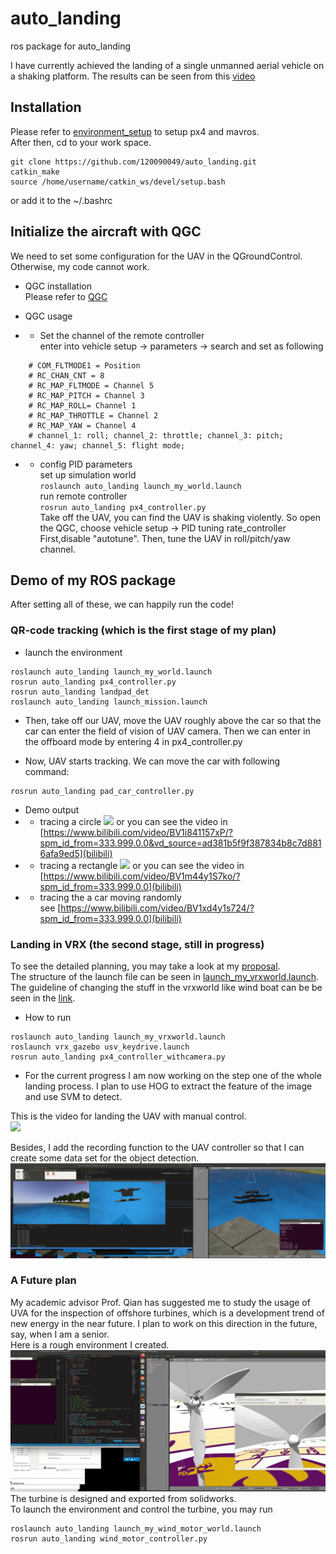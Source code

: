 # auto_landing
ros package for auto_landing

I have currently achieved the landing of a single unmanned aerial vehicle on a shaking platform. The results can be seen from this [video](https://drive.google.com/file/d/1Du2hd4LyCqpviYpElHeEIIWHoj1bF2gY/view?usp=sharing)

## Installation
Please refer to [environment_setup](https://github.com/120090049/auto_landing/wiki) to setup px4 and mavros.   
After then, cd to your work space.  
```
git clone https://github.com/120090049/auto_landing.git  
catkin_make  
source /home/username/catkin_ws/devel/setup.bash   
```   
or add it to the ~/.bashrc

## Initialize the aircraft with QGC
We need to set some configuration for the UAV in the QGroundControl. Otherwise, my code cannot work.  
* QGC installation  
Please refer to [QGC](https://blog.csdn.net/Legendyyy/article/details/127177714?ops_request_misc=%257B%2522request%255Fid%2522%253A%2522166971163916800180668420%2522%252C%2522scm%2522%253A%252220140713.130102334..%2522%257D&request_id=166971163916800180668420&biz_id=0&utm_medium=distribute.pc_search_result.none-task-blog-2~all~sobaiduend~default-2-127177714-null-null.142^v67^control,201^v3^add_ask,213^v2^t3_control1&utm_term=ubuntu18.04%E5%AE%89%E8%A3%85qgc%E5%9C%B0%E9%9D%A2%E7%AB%99&spm=1018.2226.3001.4187)

* QGC usage  
* * Set the channel of the remote controller   
enter into vehicle setup -> parameters -> search and set as following
```
    # COM_FLTMODE1 = Position
    # RC_CHAN_CNT = 8
    # RC_MAP_FLTMODE = Channel 5
    # RC_MAP_PITCH = Channel 3
    # RC_MAP_ROLL= Channel 1
    # RC_MAP_THROTTLE = Channel 2
    # RC_MAP_YAW = Channel 4
    # channel_1: roll; channel_2: throttle; channel_3: pitch; channel_4: yaw; channel_5: flight mode;
```

* * config PID parameters  
set up simulation world   
`roslaunch auto_landing launch_my_world.launch `  
run remote controller  
`rosrun auto_landing px4_controller.py`  
Take off the UAV, you can find the UAV is shaking violently. So open the QGC, choose vehicle setup -> PID tuning rate_controller   
First,disable "autotune". Then, tune the UAV in roll/pitch/yaw channel.

## Demo of my ROS package
After setting all of these, we can happily run the code!
### QR-code tracking (which is the first stage of my plan)
* launch the environment
```
roslaunch auto_landing launch_my_world.launch
rosrun auto_landing px4_controller.py
rosrun auto_landing landpad_det
roslaunch auto_landing launch_mission.launch
```
* Then, take off our UAV, move the UAV roughly above the car so that the car can enter the field of vision of UAV camera. Then we can enter in the offboard mode by entering 4 in px4_controller.py  

* Now, UAV starts tracking. We can move the car with following command:  
```
rosrun auto_landing pad_car_controller.py
```
* Demo output
* * tracing a circle
![](https://github.com/120090049/auto_landing/blob/master/pic/circlegif.gif)
or you can see the video in [https://www.bilibili.com/video/BV1i841157xP/?spm_id_from=333.999.0.0&vd_source=ad381b5f9f387834b8c7d8816afa9ed5](bilibili)
* * tracing a rectangle
![](https://github.com/120090049/auto_landing/blob/master/pic/rectanglegif.gif)
or you can see the video in [https://www.bilibili.com/video/BV1m44y1S7ko/?spm_id_from=333.999.0.0](bilibili)
* * tracing the a car moving randomly  
see [https://www.bilibili.com/video/BV1xd4y1s724/?spm_id_from=333.999.0.0](bilibili)

### Landing in VRX (the second stage, still in progress)
To see the detailed planning, you may take a look at my [proposal](https://github.com/120090049/auto_landing/blob/master/file/proposal_lingpeng_chen.pdf).  
The structure of the launch file can be seen in [launch_my_vrxworld.launch](https://gitmind.cn/app/docs/ml4da866).  
The guideline of changing the stuff in the vrxworld like wind boat can be be seen in the [link](https://github.com/osrf/vrx/wiki/vrx_api_tutorials).  

* How to run
```
roslaunch auto_landing launch_my_vrxworld.launch
roslaunch vrx_gazebo usv_keydrive.launch
rosrun auto_landing px4_controller_withcamera.py
```
* For the current progress 
I am now working on the step one of the whole landing process. I plan to use HOG to extract the feature of the image and use SVM to detect.  
 
This is the video for landing the UAV with manual control.  
![](https://github.com/120090049/auto_landing/blob/master/pic/landinggif.gif)  

Besides, I add the recording function to the UAV controller so that I can create some data set for the object detection.  
![](https://github.com/120090049/auto_landing/blob/master/pic/record.jpg)

### A Future plan
My academic advisor Prof. Qian has suggested me to study the usage of UVA for the inspection of offshore turbines, which is a development trend of new energy in the near future. I plan to work on this direction in the future, say, when I am a senior.  
Here is a rough environment I created.   
![](https://github.com/120090049/auto_landing/blob/master/pic/windturbines.jpg)
The turbine is designed and exported from solidworks.  
To launch the environment and control the turbine, you may run
```
roslaunch auto_landing launch_my_wind_motor_world.launch
rosrun auto_landing wind_motor_controller.py
```


